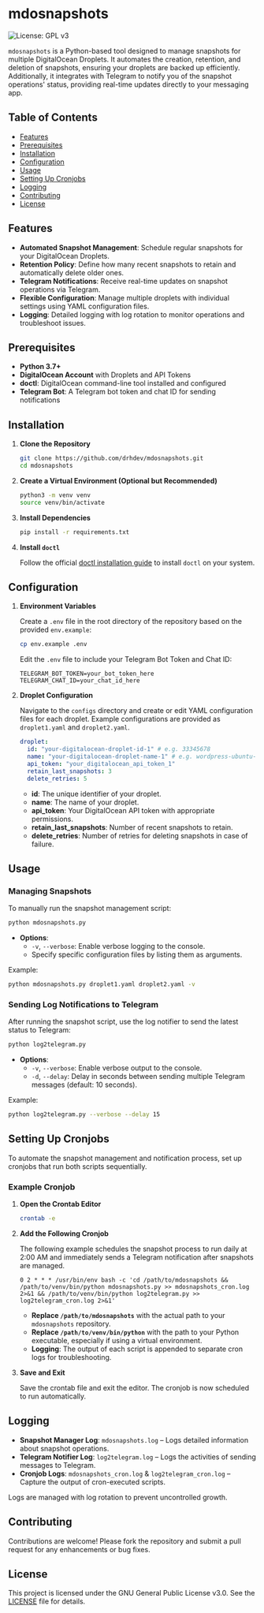# mdosnapshots

![License: GPL v3](https://img.shields.io/badge/License-GPLv3-blue.svg)

`mdosnapshots` is a Python-based tool designed to manage snapshots for multiple DigitalOcean Droplets. It automates the creation, retention, and deletion of snapshots, ensuring your droplets are backed up efficiently. Additionally, it integrates with Telegram to notify you of the snapshot operations' status, providing real-time updates directly to your messaging app.

## Table of Contents

- [Features](#features)
- [Prerequisites](#prerequisites)
- [Installation](#installation)
- [Configuration](#configuration)
- [Usage](#usage)
- [Setting Up Cronjobs](#setting-up-cronjobs)
- [Logging](#logging)
- [Contributing](#contributing)
- [License](#license)

## Features

- **Automated Snapshot Management**: Schedule regular snapshots for your DigitalOcean Droplets.
- **Retention Policy**: Define how many recent snapshots to retain and automatically delete older ones.
- **Telegram Notifications**: Receive real-time updates on snapshot operations via Telegram.
- **Flexible Configuration**: Manage multiple droplets with individual settings using YAML configuration files.
- **Logging**: Detailed logging with log rotation to monitor operations and troubleshoot issues.

## Prerequisites

- **Python 3.7+**
- **DigitalOcean Account** with Droplets and API Tokens
- **doctl**: DigitalOcean command-line tool installed and configured
- **Telegram Bot**: A Telegram bot token and chat ID for sending notifications

## Installation

1. **Clone the Repository**

   ```bash
   git clone https://github.com/drhdev/mdosnapshots.git
   cd mdosnapshots
   ```

2. **Create a Virtual Environment (Optional but Recommended)**

   ```bash
   python3 -m venv venv
   source venv/bin/activate
   ```

3. **Install Dependencies**

   ```bash
   pip install -r requirements.txt
   ```

4. **Install `doctl`**

   Follow the official [doctl installation guide](https://docs.digitalocean.com/reference/doctl/how-to/install/) to install `doctl` on your system.

## Configuration

1. **Environment Variables**

   Create a `.env` file in the root directory of the repository based on the provided `env.example`:

   ```bash
   cp env.example .env
   ```

   Edit the `.env` file to include your Telegram Bot Token and Chat ID:

   ```env
   TELEGRAM_BOT_TOKEN=your_bot_token_here
   TELEGRAM_CHAT_ID=your_chat_id_here
   ```

2. **Droplet Configuration**

   Navigate to the `configs` directory and create or edit YAML configuration files for each droplet. Example configurations are provided as `droplet1.yaml` and `droplet2.yaml`.

   ```yaml
   droplet:
     id: "your-digitalocean-droplet-id-1" # e.g. 33345678
     name: "your-digitalocean-droplet-name-1" # e.g. wordpress-ubuntu-s-1vcpu-1gb-nyc2-01
     api_token: "your_digitalocean_api_token_1"
     retain_last_snapshots: 3
     delete_retries: 5
   ```

   - **id**: The unique identifier of your droplet.
   - **name**: The name of your droplet.
   - **api_token**: Your DigitalOcean API token with appropriate permissions.
   - **retain_last_snapshots**: Number of recent snapshots to retain.
   - **delete_retries**: Number of retries for deleting snapshots in case of failure.

## Usage

### Managing Snapshots

To manually run the snapshot management script:

```bash
python mdosnapshots.py
```

- **Options**:
  - `-v`, `--verbose`: Enable verbose logging to the console.
  - Specify specific configuration files by listing them as arguments.

Example:

```bash
python mdosnapshots.py droplet1.yaml droplet2.yaml -v
```

### Sending Log Notifications to Telegram

After running the snapshot script, use the log notifier to send the latest status to Telegram:

```bash
python log2telegram.py
```

- **Options**:
  - `-v`, `--verbose`: Enable verbose output to the console.
  - `-d`, `--delay`: Delay in seconds between sending multiple Telegram messages (default: 10 seconds).

Example:

```bash
python log2telegram.py --verbose --delay 15
```

## Setting Up Cronjobs

To automate the snapshot management and notification process, set up cronjobs that run both scripts sequentially.

### Example Cronjob

1. **Open the Crontab Editor**

   ```bash
   crontab -e
   ```

2. **Add the Following Cronjob**

   The following example schedules the snapshot process to run daily at 2:00 AM and immediately sends a Telegram notification after snapshots are managed.

   ```cron
   0 2 * * * /usr/bin/env bash -c 'cd /path/to/mdosnapshots && /path/to/venv/bin/python mdosnapshots.py >> mdosnapshots_cron.log 2>&1 && /path/to/venv/bin/python log2telegram.py >> log2telegram_cron.log 2>&1'
   ```

   - **Replace `/path/to/mdosnapshots`** with the actual path to your `mdosnapshots` repository.
   - **Replace `/path/to/venv/bin/python`** with the path to your Python executable, especially if using a virtual environment.
   - **Logging**: The output of each script is appended to separate cron logs for troubleshooting.

3. **Save and Exit**

   Save the crontab file and exit the editor. The cronjob is now scheduled to run automatically.

## Logging

- **Snapshot Manager Log**: `mdosnapshots.log` – Logs detailed information about snapshot operations.
- **Telegram Notifier Log**: `log2telegram.log` – Logs the activities of sending messages to Telegram.
- **Cronjob Logs**: `mdosnapshots_cron.log` & `log2telegram_cron.log` – Capture the output of cron-executed scripts.

Logs are managed with log rotation to prevent uncontrolled growth.

## Contributing

Contributions are welcome! Please fork the repository and submit a pull request for any enhancements or bug fixes.

## License

This project is licensed under the GNU General Public License v3.0. See the [LICENSE](LICENSE) file for details.
